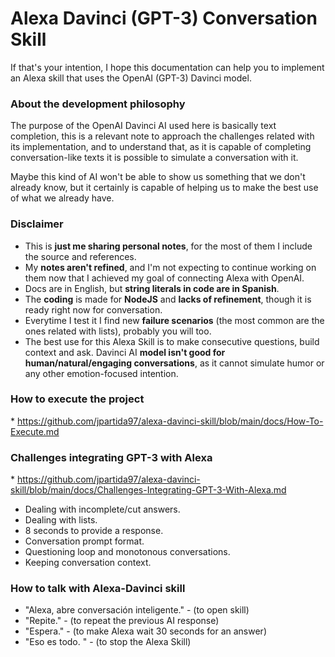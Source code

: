 # Alexa Davinci (GPT-3) Conversation Skill

If that's your intention, I hope this documentation can help you to implement an Alexa skill that uses the OpenAI (GPT-3) Davinci model.

### About the development philosophy

The purpose of the OpenAI Davinci AI used here is basically text completion, this is a relevant note to approach the challenges related with its implementation, and to understand that, as it is capable of completing conversation-like texts it is possible to simulate a conversation with it.

Maybe this kind of AI won't be able to show us something that we don't already know, but it certainly is capable of helping us to make the best use of what we already have.

### Disclaimer
- This is **just me sharing personal notes**, for the most of them I include the source and references.
- My **notes aren't refined**, and I'm not expecting to continue working on them now that I achieved my goal of connecting Alexa with OpenAI.
- Docs are in English, but **string literals in code are in Spanish**.
- The **coding** is made for **NodeJS** and **lacks of refinement**, though it is ready right now for conversation.
- Everytime I test it I find new **failure scenarios** (the most common are the ones related with lists), probably you will too.
- The best use for this Alexa Skill is to make consecutive questions, build context and ask. Davinci AI **model isn't good for human/natural/engaging conversations**, as it cannot simulate humor or any other emotion-focused intention.

### How to execute the project
\* https://github.com/jpartida97/alexa-davinci-skill/blob/main/docs/How-To-Execute.md

### Challenges integrating GPT-3 with Alexa
\* https://github.com/jpartida97/alexa-davinci-skill/blob/main/docs/Challenges-Integrating-GPT-3-With-Alexa.md
- Dealing with incomplete/cut answers.
- Dealing with lists.
- 8 seconds to provide a response.
- Conversation prompt format.
- Questioning loop and monotonous conversations.
- Keeping conversation context.

### How to talk with Alexa-Davinci skill
- "Alexa, abre conversación inteligente." - (to open skill)
- "Repite." - (to repeat the previous AI response)
- "Espera." - (to make Alexa wait 30 seconds for an answer)
- "Eso es todo. " - (to stop the Alexa Skill)

